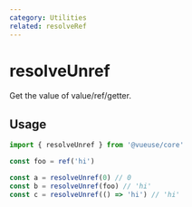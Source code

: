 ```yaml
---
category: Utilities
related: resolveRef
---
```


# resolveUnref

Get the value of value/ref/getter.

## Usage

```ts
import { resolveUnref } from '@vueuse/core'

const foo = ref('hi')

const a = resolveUnref(0) // 0
const b = resolveUnref(foo) // 'hi'
const c = resolveUnref(() => 'hi') // 'hi'
```
